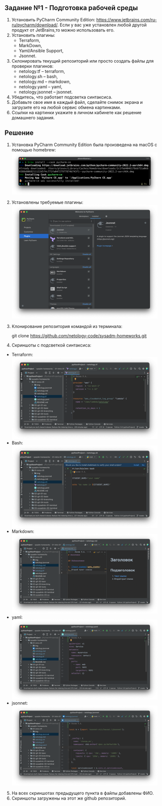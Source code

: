 ## Задание №1 - Подготовка рабочей среды

1. Установить PyCharm Community Edition: https://www.jetbrains.com/ru-ru/pycharm/download/. 
Если у вас уже установлен любой другой продукт от JetBrains,то можно использовать его. 
1. Установить плагины:
    - Terraform,
    - MarkDown,
    - Yaml/Ansible Support,
    - Jsonnet.
1. Склонировать текущий репозиторий или просто создать файлы для проверки плагинов:
    - netology.tf – terraform,
    - netology.sh – bash,
    - netology.md – markdown, 
    - netology.yaml – yaml,
    - netology.jsonnet – jsonnet.
1. Убедитесь, что работает подсветка синтаксиса.
1. Добавьте свое имя в каждый файл, сделайте снимок экрана и загрузите его на любой сервис обмена картинками.
1. Ссылки на картинки укажите в личном кабинете как решение домашнего задания. 

## Решение

1. Установка PyCharm Community Edition была произведена на macOS с помощью homebrew:
![Installation](./img/pycharm-installation.png)
2. Установлены требуемые плагины:
![Plugins](./img/pycharm-plugins.png)
3. Клонирование репозитория командой из терминала:

   git clone https://github.com/netology-code/sysadm-homeworks.git


4. Скриншоты с подсветкой синтаксиса:
- Terraform: ![terraform](./img/pycharm-terraform.png)
- Bash: ![bash](./img/pycharm-bash.png)
- Markdown: ![markdown](./img/pycharm-markdown.png)
- yaml: ![yaml](./img/pycharm-yaml.png)
- jsonnet: ![jsonnet](./img/python-jsonnet.png)

5. На всех скриншотах предыдущего пункта в файлы добавлены ФИО.
6. Скриншоты загружены на этот же github репозиторий.